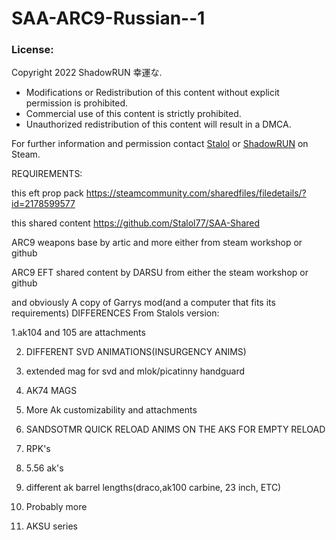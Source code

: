 # SAA-ARC9-Russian--1

### License:
Copyright 2022 ShadowRUN 幸運な.
- Modifications or Redistribution of this content without explicit permission is prohibited.
- Commercial use of this content is strictly prohibited.
- Unauthorized redistribution of this content will result in a DMCA.

For further information and permission contact [Stalol](https://steamcommunity.com/id/httpsexinternalxff) or [ShadowRUN](https://steamcommunity.com/id/RshaUdowN) on Steam.

REQUIREMENTS:

this eft prop pack https://steamcommunity.com/sharedfiles/filedetails/?id=2178599577

this shared content https://github.com/Stalol77/SAA-Shared

ARC9 weapons base by artic and more either from steam workshop or github

ARC9 EFT shared content by DARSU from either the steam workshop or github

and obviously
A copy of Garrys mod(and a computer that fits its requirements)
DIFFERENCES From Stalols version:

1.ak104 and 105 are attachments

2. DIFFERENT SVD ANIMATIONS(INSURGENCY ANIMS)

3. extended mag for svd and mlok/picatinny handguard

3. AK74 MAGS

4. More Ak customizability and attachments

5. SANDSOTMR QUICK RELOAD ANIMS ON THE AKS FOR EMPTY RELOAD

6. RPK's

7. 5.56 ak's

8. different ak barrel lengths(draco,ak100 carbine, 23 inch, ETC) 

9. Probably more

10. AKSU series
